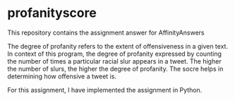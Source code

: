 # profanityscore
This repository contains the assignment answer for AffinityAnswers

The degree of profanity refers to the extent of offensiveness in a given text. In context of this program, the degree of profanity expressed by counting the number of times a particular racial slur appears in a tweet. The higher the number of slurs, the higher the degree of profanity. The socre helps in determining how offensive a tweet is. 

For this assignment, I have implemented the assignment in Python.
